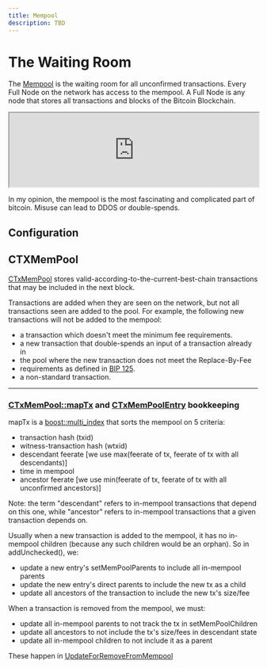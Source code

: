 ```yaml
---
title: Mempool
description: TBD
---
```


# The Waiting Room

The [Mempool](https://medium.com/coinmonks/bitcoin-mempool-simply-explained-7f76be235e85) is the waiting room for all unconfirmed transactions.
Every Full Node on the network has access to the mempool. A Full Node is any node that stores all transactions and blocks of the Bitcoin Blockchain.

<iframe src="https://grafana.pro-bitcoin.io/d-solo/LfZliOHnk/mempool?orgId=1&refresh=5m&panelId=10" width="100%" height="150"></iframe>

In my opinion, the mempool is the most fascinating and complicated part of bitcoin. Misuse can lead to DDOS or double-spends.

## Configuration


## CTXMemPool

 [CTxMemPool]() stores valid-according-to-the-current-best-chain transactions that may be included in the next block.

 Transactions are added when they are seen on the network, but not all transactions seen are added to the pool. For
example, the following new transactions will not be added to the mempool:

 * a transaction which doesn't meet the minimum fee requirements.
 * a new transaction that double-spends an input of a transaction already in
 * the pool where the new transaction does not meet the Replace-By-Fee
 * requirements as defined in [BIP 125](https://github.com/bitcoin/bips/blob/master/bip-0125.mediawiki).
 * a non-standard transaction.

 ---

 ### [CTxMemPool::mapTx]() and [CTxMemPoolEntry]() bookkeeping

 mapTx is a [boost::multi_index]() that sorts the mempool on 5 criteria:

 * transaction hash (txid)
 * witness-transaction hash (wtxid)
 * descendant feerate [we use max(feerate of tx, feerate of tx with all descendants)]
 * time in mempool
 * ancestor feerate [we use min(feerate of tx, feerate of tx with all unconfirmed ancestors)]

 Note: the term "descendant" refers to in-mempool transactions that depend on this one, while "ancestor" refers to in-mempool transactions that a given transaction depends on.


 Usually when a new transaction is added to the mempool, it has no in-mempool
 children (because any such children would be an orphan).  So in
 addUnchecked(), we:

 * update a new entry's setMemPoolParents to include all in-mempool parents
 * update the new entry's direct parents to include the new tx as a child
 * update all ancestors of the transaction to include the new tx's size/fee

  When a transaction is removed from the mempool, we must:

 * update all in-mempool parents to not track the tx in setMemPoolChildren
 * update all ancestors to not include the tx's size/fees in descendant state
 * update all in-mempool children to not include it as a parent

 These happen in [UpdateForRemoveFromMempool]()
